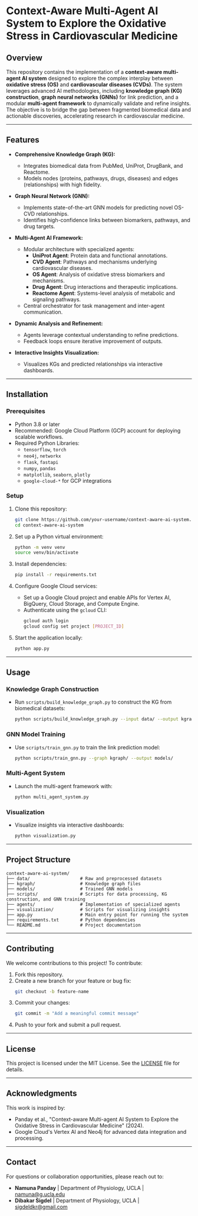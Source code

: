 # Context-Aware Multi-Agent AI System to Explore the Oxidative Stress in Cardiovascular Medicine

## Overview
This repository contains the implementation of a **context-aware multi-agent AI system** designed to explore the complex interplay between **oxidative stress (OS)** and **cardiovascular diseases (CVDs)**. The system leverages advanced AI methodologies, including **knowledge graph (KG) construction**, **graph neural networks (GNNs)** for link prediction, and a modular **multi-agent framework** to dynamically validate and refine insights. The objective is to bridge the gap between fragmented biomedical data and actionable discoveries, accelerating research in cardiovascular medicine.

---

## Features
- **Comprehensive Knowledge Graph (KG):**
  - Integrates biomedical data from PubMed, UniProt, DrugBank, and Reactome.
  - Models nodes (proteins, pathways, drugs, diseases) and edges (relationships) with high fidelity.
  
- **Graph Neural Network (GNN):**
  - Implements state-of-the-art GNN models for predicting novel OS-CVD relationships.
  - Identifies high-confidence links between biomarkers, pathways, and drug targets.

- **Multi-Agent AI Framework:**
  - Modular architecture with specialized agents:
    - **UniProt Agent**: Protein data and functional annotations.
    - **CVD Agent**: Pathways and mechanisms underlying cardiovascular diseases.
    - **OS Agent**: Analysis of oxidative stress biomarkers and mechanisms.
    - **Drug Agent**: Drug interactions and therapeutic implications.
    - **Reactome Agent**: Systems-level analysis of metabolic and signaling pathways.
  - Central orchestrator for task management and inter-agent communication.

- **Dynamic Analysis and Refinement:**
  - Agents leverage contextual understanding to refine predictions.
  - Feedback loops ensure iterative improvement of outputs.

- **Interactive Insights Visualization:**
  - Visualizes KGs and predicted relationships via interactive dashboards.

---

## Installation

### Prerequisites
- Python 3.8 or later
- Recommended: Google Cloud Platform (GCP) account for deploying scalable workflows.
- Required Python Libraries:
  - `tensorflow`, `torch`
  - `neo4j`, `networkx`
  - `flask`, `fastapi`
  - `numpy`, `pandas`
  - `matplotlib`, `seaborn`, `plotly`
  - `google-cloud-*` for GCP integrations

### Setup
1. Clone this repository:
   ```bash
   git clone https://github.com/your-username/context-aware-ai-system.git
   cd context-aware-ai-system
   ```

2. Set up a Python virtual environment:
   ```bash
   python -m venv venv
   source venv/bin/activate
   ```

3. Install dependencies:
   ```bash
   pip install -r requirements.txt
   ```

4. Configure Google Cloud services:
   - Set up a Google Cloud project and enable APIs for Vertex AI, BigQuery, Cloud Storage, and Compute Engine.
   - Authenticate using the `gcloud` CLI:
     ```bash
     gcloud auth login
     gcloud config set project [PROJECT_ID]
     ```

5. Start the application locally:
   ```bash
   python app.py
   ```

---

## Usage
### Knowledge Graph Construction
- Run `scripts/build_knowledge_graph.py` to construct the KG from biomedical datasets:
  ```bash
  python scripts/build_knowledge_graph.py --input data/ --output kgraph/
  ```

### GNN Model Training
- Use `scripts/train_gnn.py` to train the link prediction model:
  ```bash
  python scripts/train_gnn.py --graph kgraph/ --output models/
  ```

### Multi-Agent System
- Launch the multi-agent framework with:
  ```bash
  python multi_agent_system.py
  ```

### Visualization
- Visualize insights via interactive dashboards:
  ```bash
  python visualization.py
  ```

---

## Project Structure
```
context-aware-ai-system/
├── data/                   # Raw and preprocessed datasets
├── kgraph/                 # Knowledge graph files
├── models/                 # Trained GNN models
├── scripts/                # Scripts for data processing, KG construction, and GNN training
├── agents/                 # Implementation of specialized agents
├── visualization/          # Scripts for visualizing insights
├── app.py                  # Main entry point for running the system
├── requirements.txt        # Python dependencies
└── README.md               # Project documentation
```

---

## Contributing
We welcome contributions to this project! To contribute:
1. Fork this repository.
2. Create a new branch for your feature or bug fix:
   ```bash
   git checkout -b feature-name
   ```
3. Commit your changes:
   ```bash
   git commit -m "Add a meaningful commit message"
   ```
4. Push to your fork and submit a pull request.

---

## License
This project is licensed under the MIT License. See the [LICENSE](LICENSE) file for details.

---

## Acknowledgments
This work is inspired by:
- Panday et al., "Context-aware Multi-agent AI System to Explore the Oxidative Stress in Cardiovascular Medicine" (2024).
- Google Cloud's Vertex AI and Neo4j for advanced data integration and processing.

---

## Contact
For questions or collaboration opportunities, please reach out to:
- **Namuna Panday** | Department of Physiology, UCLA | namuna@g.ucla.edu
- **Dibakar Sigdel** | Department of Physiology, UCLA | sigdeldkr@gmail.com
